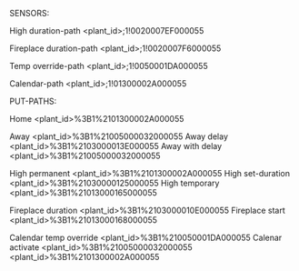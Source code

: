 SENSORS:

High duration-path
<plant_id>;1!0020007EF000055

Fireplace duration-path
<plant_id>;1!0020007F6000055

Temp override-path
<plant_id>;1!0050001DA000055

Calendar-path
<plant_id>;1!01300002A000055

PUT-PATHS:

Home
<plant_id>%3B1%2101300002A000055

Away
<plant_id>%3B1%21005000032000055
Away delay
<plant_id>%3B1%2103000013E000055
Away with delay
<plant_id>%3B1%21005000032000055

High permanent
<plant_id>%3B1%2101300002A000055
High set-duration
<plant_id>%3B1%21030000125000055
High temporary
<plant_id>%3B1%21013000165000055

Fireplace duration
<plant_id>%3B1%2103000010E000055
Fireplace start
<plant_id>%3B1%21013000168000055

Calendar temp override
<plant_id>%3B1%210050001DA000055
Calenar activate
<plant_id>%3B1%21005000032000055
<plant_id>%3B1%2101300002A000055
